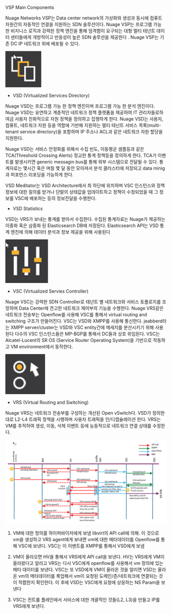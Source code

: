 VSP Main Components

Nuage Networks VSP는 Data center network의 가상화와 생성과 동시에 컴퓨트 자원간의 자동적인 연결을 지원하는 SDN 솔루션이다.
Nuage VSP는 프로그램 가능 한 비지니스 로직과 강력한 정책 엔진을 통해 엄격함이 요구되는 대형 멀티 테넌트 데이터 센터들에게 개방적이고 반응성이 높은 SDN 솔루션을 제공한다 .
Nuage VSP는 기존 DC IP 네트워크 위에 배포될 수 있다.

![VSD](irnages/vsd.png)

- VSD (Virtualized Services Directory)

Nuage VSD는 프로그램 가능 한 정책 엔진이며 프로그램 가능 한 분석 엔진이다. 
Nuage VSD는 유연하고 계층적인 네트워크 정책 플랫폼을 제공하여 IT 관리자들로하여금 사용자 친화적으로 자원 정책을 정의하고 집행하게 한다.
Nuage VSD는 사용자, 컴퓨트, 네트워크 자원 등을 역할에 기반해 지원하는 멀티 테넌트 서비스 목록(multi-tenant service directory)을 포함하며
IP 주소나 ACL과 같은 네트워크 자원 할당을 지원한다.

Nuage VSD는 서비스 안정화를 위해서 수집 빈도, 이동평균 샘플등과 같은 TCA(Threshold Crossing Alerts) 정교한 통계 정책등을 정의하게 한다.
TCA가 이벤트를 발생시키면 generic messagin bus를 통해 외부 시스템으로 전달될 수 있다.
통계자료는 몇시간 혹은 며칠 몇 달 동안 모아져서 분석 클러스터에 저장되고 data minig과 퍼포먼스 리포딩을 가능하게 한다.

VSD Meditator는 VSD Architecture에서 최 하단에 위치하며 VSC 인스턴스와 정책 정보에 대한 질의를 받거나 단말의 상태값을 업데이트하고 정책이 수정되었을 때 그 정보를 VSC에 배포하는 등의 정보전달을 수행한다.


- VSD Statistics 

VSD는 VRS가 보내는 통계를 받아서 수집한다. 수집된 통계자료는 Nuage가 제공하는 이중화 혹은 삼중화 된 Elasticsearch DB에 저장된다. 
Elasticsearch API는 VSD 통계 엔진에 의해 데이터 분석과 정보 제공을 위해 사용된다

![VSC](irnages/vsc.png)

- VSC (Virtualized Servies Controller)

Nuage VSC는 강력한 SDN Controller로 테넌트 별 네트워크와 서비스 토폴로지를 조망하며 Data Center에 견고한 네트워크 제어부의 기능을 수행한다.
Nuage VRS같은 네트워크 전송부는 Openflow를 사용해 VSC를 통해서 virtual routing and switching 구조가 만들어진다. 
VSC는 VSD와 XMPP를 사용해 통신한다. jeabberd라는 XMPP server/cluster는 VSD와 VSC entity간에 메세지를 분산시키기 위해 사용된다
다수의 VSC 인스턴스들은 MP-BGP를 통해서 DC들과 상호 위임된다.
VSC는 Alcatel-Lucent의 SR OS (Service Router Operating System)을 기반으로 작동하고 VM environment에서 동작한다.


![VRS](irnages/vrs.png)

- VRS (Virtual Routing and Switching)

Nuage VRS는 네트워크 전송부를 구성하는 개선된 Open vSwitch다.
VSD가 정의한대로 L2-L4 트래픽 정책을 시행하며 사용자 트래픽을 인/디캡슐레이션 한다.
VRS는 VM를 추적하여 생성, 이동, 삭제 이벤트 등에 능동적으로 네트워크 연결 상태를 수정한다.


![image](irnages/vc.png)

1. VM에 대한 정의를 하이퍼바이저에게 보냄 libvirt의 API call에 의해.
이 것으로 vm을 생성하고 VRS agent에게 보내면 vm에 대한 메타데이터를 Openflow를 통해 VSC에 보낸다.
VSC는 이 이벤트를 XMPP를 통해서 VSD에게 보냄

2. VM이 올라오면  HV을 통해서 VRS에게 API call을 보낸다. HV는 VRS에게 VM이 올라왔다고 알리고 
VRS는 다시 VSC에게 openflow를 사용해서 vm 정의에 있는 메타 데이터를 보낸다. VSC는 또 VSD에게 VM이 올라온 것을 알리면 VSD는 올라온 vm의 메타데이터를 룩업해서 vm이 요청된 도메인/존/네트워크에 연결되는 것이 적합한지 확인한다. 
이 후에 VSD는 VSC에게 요청에 상응하는 NS Param을 보낸다

3. VSC는 컨트롤 플레인에서 서비스에 대한 개괄적인 것들(L2, L3)을 만들고 IP를 VRS에게 보낸다.
